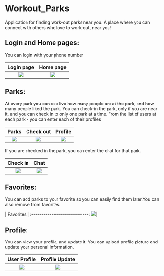 # Workout_Parks
Application for finding work-out parks near you. 
A place where you can connect with others who love to work-out, near you!

## Login and Home pages:
You can login with your phone number

| Login page               | Home page                |      
:-------------------------:|:-------------------------:
|![](screenshots/login.jpg)| ![](screenshots/home.jpg)|

## Parks:
At every park you can see live how many people are at the park, and how many people liked the park. 
You can check-in the park, only if you are near it, and you can check in to only one park at a time.
From the list of users at each park - you can enter each of their profiles

| Parks                    | Check out                   |  Profile                   |            
:-------------------------:|:---------------------------:|:---------------------------:
|![](screenshots/parks.jpg)|![](screenshots/checkout.jpg)|![](screenshots/profile.jpg)|


If you are checked in the park, you can enter the chat for that park.

| Check in                   | Chat                    | 
:---------------------------:|:------------------------:
|![](screenshots/checkin.jpg)|![](screenshots/chat.jpg)|

## Favorites:
You can add parks to your favorite so you can easily find them later.You can also remove from favorites.

| Favorites                   | 
:-----------------------------:
![](screenshots/favorites.jpg)|

## Profile: 
You can view your profile, and update it. You can upload profile picture and update your personal information.

| User Profile                   | Profile Update                   |   
:-------------------------------:|:--------------------------------:|
|![](screenshots/userProfile.jpg)|![](screenshots/updateProfile.jpg)|

